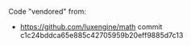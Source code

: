 Code "vendored" from:

  - https://github.com/luxengine/math
    commit c1c24bddca65e885c42705959b20eff9885d7c13
